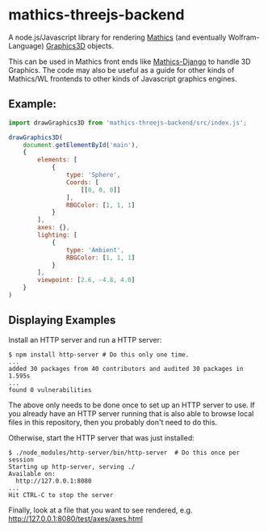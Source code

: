 # mathics-threejs-backend

A node.js/Javascript library for rendering [Mathics](https://mathics.org) (and eventually Wolfram-Language) [Graphics3D](https://reference.wolfram.com/language/ref/Graphics3D.html) objects.

This can be used in Mathics front ends like [Mathics-Django](https://pypi.org/project/Mathics-Django/) to handle 3D Graphics. The code may also be useful as a guide for other kinds of Mathics/WL frontends to other kinds of Javascript graphics engines.

## Example:
```js
import drawGraphics3D from 'mathics-threejs-backend/src/index.js';

drawGraphics3D(
    document.getElementById('main'),
    {
        elements: [
            {
                type: 'Sphere',
                Coords: [
                    [[0, 0, 0]]
                ],
                RBGColor: [1, 1, 1]
            }
        ],
        axes: {},
        lighting: [
            {
                type: 'Ambient',
                RBGColor: [1, 1, 1]
            }
        ],
        viewpoint: [2.6, -4.8, 4.0]
    }
)
```

## Displaying Examples

Install an HTTP server and run a HTTP server:

```
$ npm install http-server # Do this only one time.
...
added 30 packages from 40 contributors and audited 30 packages in 1.595s
...
found 0 vulnerabilities
```

The above only needs to be done once to set up an HTTP server to use. If you already have an HTTP server running that is also able to browse local files in this repository, then you probably don't need to do this.

Otherwise, start the HTTP server that was just installed:

```
$ ./node_modules/http-server/bin/http-server  # Do this once per session
Starting up http-server, serving ./
Available on:
  http://127.0.0.1:8080
...
Hit CTRL-C to stop the server
```

Finally, look at a file that you want to see rendered, e.g. http://127.0.0.1:8080/test/axes/axes.html
